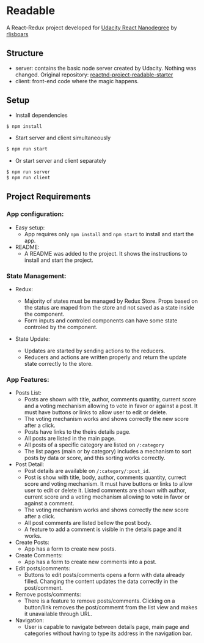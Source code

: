 # Readable
A React-Redux project developed for [Udacity React Nanodegree](https://br.udacity.com/course/react-nanodegree--nd019) by [rlisboars](https://github.com/rlisboars/)


## Structure
- server: contains the basic node server created by Udacity. Nothing was changed. Original repository: [reactnd-project-readable-starter](https://github.com/udacity/reactnd-project-readable-starter)
- client:  front-end code where the magic happens.

## Setup

- Install dependencies
```sh
$ npm install
```

- Start server and client simultaneously
```sh
$ npm run start
```

- Or start server and client separately
```sh
$ npm run server
$ npm run client
```

## Project Requirements
### App configuration:
* Easy setup: 
    * App requires only `npm install` and `npm start` to install and start the app.
* README: 
    * A README was added to the project. It shows the instructions to install and start the project.

### State Management:
* Redux: 
    * Majority of states must be managed by Redux Store. Props based on the status are maped from the store and not saved as a state inside the component.
    * Form inputs and controled components can have some state controled by the component.

* State Update:
    * Updates are started by sending actions to the reducers.
    * Reducers and actions are written properly and return the update state correctly to the store.

### App Features:
* Posts List:
    * Posts are shown with title, author, comments quantity, current score and a voting mechanism allowing to vote in favor or against a post. It must have buttons or links to allow user to edit or delete.
    * The voting mechanism works and shows correctly the new score after a click.
    * Posts have links to the theirs details page.
    * All posts are listed in the main page.
    * All posts of a specific category are listed on `/:category`
    * The list pages (main or by category) includes a mechanism to sort posts by data or score, and this sorting works correctly.
* Post Detail:
    * Post details are available on `/:category/:post_id`.
    * Post is show with title, body, author, comments quantity, currect score and voting mechanism. It must have buttons or links to allow user to edit or delete it. Listed comments are shown with author, current score and a voting mechanism allowing to vote in favor or against a comment.
    * The voting mechanism works and shows correctly the new score after a click.
    * All post comments are listed bellow the post body.
    * A feature to add a comment is visible in the details page and it works.
* Create Posts:
    * App has a form to create new posts.
* Create Comments:
    * App has a form to create new comments into a post.
* Edit posts/comments:
    * Buttons to edit posts/comments opens a form with data already filled. Changing the content updates the data correctly in the post/comment.
* Remove posts/comments:
    * There is a feature to remove posts/comments. Clicking on a button/link removes the post/commemt from the list view and makes it unavailable through URL.
* Navigation:
    * User is capable to navigate between details page, main page and categories without having to type its address in the navigation bar.